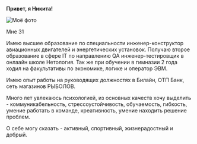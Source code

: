 **Привет, я Никита!**

![Моё фото](https://user-images.githubusercontent.com/129405661/231771193-7bbc3fa3-adbc-47c5-b2ce-3ec860ed78d5.jpeg)

Мне 31

Имею высшее образование по специальности инженер-конструктор авиационных двигателей и энергетических установок.
Получаю второе образование в сфере IT по направлению QA инженер-тестировщик в онлаайн школе Нетология.
Так же при обучении в гимназии 2 года ходил на факультативы по экономике, логике и оператор ЭВМ.

Имею опыт работы на руководящих должностях в Билайн, ОТП Банк, сеть магазинов РЫБОЛОВ.

Много лет увлекаюсь психологией, из основных качеств хочу выделить - коммуникабельность, стрессоустойчивость, обучаемость, гибкость, умение работать в команде, креативность, умение находить решение проблем.

О себе могу сказать - активный, спортивный, жизнерадостный и добрый.
